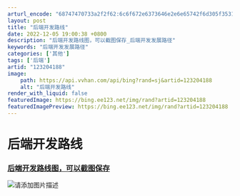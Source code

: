 ```yaml
---
arturl_encode: "68747470733a2f2f62:6c6f672e6373646e2e6e65742f6d305f35313635343734362f:61727469636c652f64657461696c732f313233323034313838"
layout: post
title: "后端开发路线"
date: 2022-12-05 19:00:38 +0800
description: "后端开发路线图，可以截图保存_后端开发发展路径"
keywords: "后端开发发展路径"
categories: ['其他']
tags: ['后端']
artid: "123204188"
image:
    path: https://api.vvhan.com/api/bing?rand=sj&artid=123204188
    alt: "后端开发路线"
render_with_liquid: false
featuredImage: https://bing.ee123.net/img/rand?artid=123204188
featuredImagePreview: https://bing.ee123.net/img/rand?artid=123204188
---
```


# 后端开发路线

### [后端开发路线图，可以截图保存](https://www.processon.com/view/link/621db37f1e0853070d670741)

![请添加图片描述](https://i-blog.csdnimg.cn/blog_migrate/f5dea43eb07a5c00e1ce8ef8a721e15b.png)